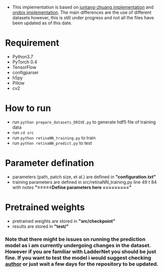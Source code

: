 * This implementation is based on [juntang-zhuang implementation](https://github.com/juntang-zhuang/LadderNet) and [orobix implementation](https://github.com/orobix/retina-unet). The main differences are the use of different datasets however, this is still under progress and not all the files have been updated as of this date.

# Requirement
* Python3.7
* PyTorch 0.4
* TensorFlow
* configparser
* h5py
* Pillow
* cv2

# How to run
* run ```python prepare_datasets_DRIVE.py``` to generate hdf5 file of training data
* run ```cd src```
* run ```python retinaNN_training.py``` to train
* run ```python retinaNN_predict.py``` to test

# Parameter defination
* parameters (path, patch size, et al.) are defined in <b>"configuration.txt"</b>
* training parameters are defined in src/retinaNN_training.py line 49 t 84 with notes <b>"=====Define parameters here =========" </b>

# Pretrained weights
* pretrained weights are stored in <b>"src/checkpoint"</b>
* results are stored in <b>"test/"</b>



### **Note that there might be issues on running the prediction model as i am currently undergoing changes in the dataset. However if you are familiar with LadderNet you should be just fine. If you want to test the model i would suggest checking [author](https://github.com/juntang-zhuang/LadderNet) or just wait a few days for the repository to be updated.**
